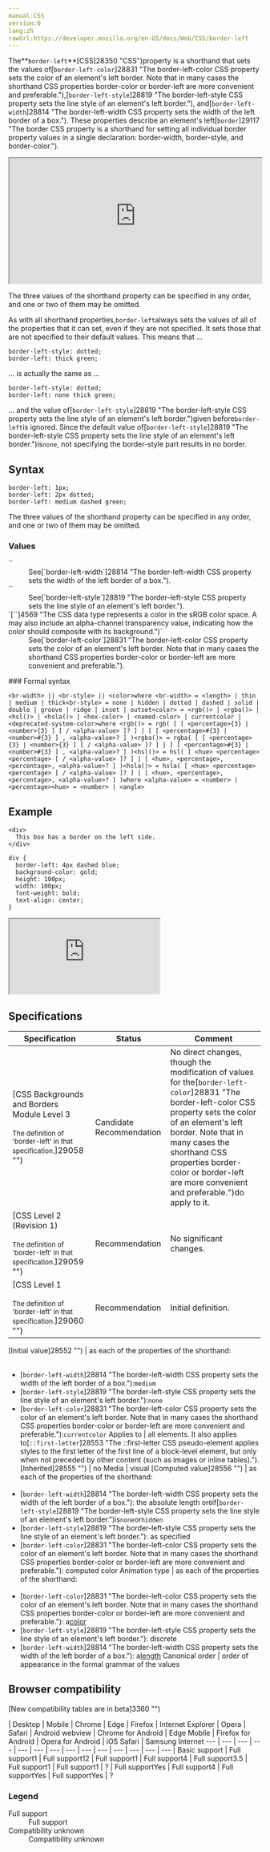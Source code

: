 ```yaml
---
manual:CSS
version:0
lang:zh
rawUrl:https://developer.mozilla.org/en-US/docs/Web/CSS/border-left
---
```






The**`border-left`**[CSS]28350 "CSS")property is a shorthand that sets the values of[`border-left-color`]28831 "The border-left-color CSS property sets the color of an element's left border. Note that in many cases the shorthand CSS properties border-color or border-left are more convenient and preferable."),[`border-left-style`]28819 "The border-left-style CSS property sets the line style of an element's left border."), and[`border-left-width`]28814 "The border-left-width CSS property sets the width of the left border of a box."). These properties describe an element&#39;s left[`border`]29117 "The border CSS property is a shorthand for setting all individual border property values in a single declaration: border-width, border-style, and border-color.").

<iframe src='https://interactive-examples.mdn.mozilla.net/pages/css/border-left.html' width='100%' height='250'></iframe>


The three values of the shorthand property can be specified in any order, and one or two of them may be omitted.



As with all shorthand properties,`border-left`always sets the values of all of the properties that it can set, even if they are not specified. It sets those that are not specified to their default values. This means that ...


```
border-left-style: dotted;
border-left: thick green;
```


... is actually the same as ...


```
border-left-style: dotted;
border-left: none thick green;
```


... and the value of[`border-left-style`]28819 "The border-left-style CSS property sets the line style of an element's left border.")given before`border-left`is ignored. Since the default value of[`border-left-style`]28819 "The border-left-style CSS property sets the line style of an element's left border.")is`none`, not specifying the border-style part results in no border.


## Syntax<a name="Syntax"></a>

```
border-left: 1px;
border-left: 2px dotted;
border-left: medium dashed green;
```


The three values of the shorthand property can be specified in any order, and one or two of them may be omitted.


### Values<a name="Values"></a>
<dl><dt id=''>`<br-width>`</dt><dd>See[`border-left-width`]28814 "The border-left-width CSS property sets the width of the left border of a box.").</dd><dt id=''>`<br-style>`</dt><dd>See[`border-left-style`]28819 "The border-left-style CSS property sets the line style of an element's left border.").</dd><dt id=''>`[`<color>`]4569 "The <color> CSS data type represents a color in the sRGB color space. A <color> may also include an alpha-channel transparency value, indicating how the color should composite with its background.")`</dt><dd>See[`border-left-color`]28831 "The border-left-color CSS property sets the color of an element's left border. Note that in many cases the shorthand CSS properties border-color or border-left are more convenient and preferable.").</dd></dl>
### Formal syntax<a name="Formal_syntax"></a>

```
<br-width> || <br-style> || <color>where <br-width> = <length> | thin | medium | thick<br-style> = none | hidden | dotted | dashed | solid | double | groove | ridge | inset | outset<color> = <rgb()> | <rgba()> | <hsl()> | <hsla()> | <hex-color> | <named-color> | currentcolor | <deprecated-system-color>where <rgb()> = rgb( [ [ <percentage>{3} | <number>{3} ] [ / <alpha-value> ]? ] | [ [ <percentage>#{3} | <number>#{3} ] , <alpha-value>? ] )<rgba()> = rgba( [ [ <percentage>{3} | <number>{3} ] [ / <alpha-value> ]? ] | [ [ <percentage>#{3} | <number>#{3} ] , <alpha-value>? ] )<hsl()> = hsl( [ <hue> <percentage> <percentage> [ / <alpha-value> ]? ] | [ <hue>, <percentage>, <percentage>, <alpha-value>? ] )<hsla()> = hsla( [ <hue> <percentage> <percentage> [ / <alpha-value> ]? ] | [ <hue>, <percentage>, <percentage>, <alpha-value>? ] )where <alpha-value> = <number> | <percentage><hue> = <number> | <angle>
```

## Example<a name="Example"></a>

```
<div>
  This box has a border on the left side.
</div>
```

```
div {
  border-left: 4px dashed blue;
  background-color: gold;
  height: 100px;
  width: 100px;
  font-weight: bold;
  text-align: center;
}
```


<iframe src='https://mdn.mozillademos.org/en-US/docs/Web/CSS/border-left$samples/Example?revision=1352459' width='null' height='null'></iframe>



## Specifications<a name="Specifications"></a>

Specification | Status | Comment 
 ---  |  ---  |  ---  | 
[CSS Backgrounds and Borders Module Level 3<br></br><small>The definition of &#39;border-left&#39; in that specification.</small>]29058 "") | Candidate Recommendation | No direct changes, though the modification of values for the[`border-left-color`]28831 "The border-left-color CSS property sets the color of an element's left border. Note that in many cases the shorthand CSS properties border-color or border-left are more convenient and preferable.")do apply to it. 
[CSS Level 2 (Revision 1)<br></br><small>The definition of &#39;border-left&#39; in that specification.</small>]29059 "") | Recommendation | No significant changes. 
[CSS Level 1<br></br><small>The definition of &#39;border-left&#39; in that specification.</small>]29060 "") | Recommendation | Initial definition. 


[Initial value]28552 "") | as each of the properties of the shorthand:<br></br>
* [`border-left-width`]28814 "The border-left-width CSS property sets the width of the left border of a box."):`medium`
* [`border-left-style`]28819 "The border-left-style CSS property sets the line style of an element's left border."):`none`
* [`border-left-color`]28831 "The border-left-color CSS property sets the color of an element's left border. Note that in many cases the shorthand CSS properties border-color or border-left are more convenient and preferable."):`currentcolor` 
Applies to | all elements. It also applies to[`::first-letter`]28553 "The ::first-letter CSS pseudo-element applies styles to the first letter of the first line of a block-level element, but only when not preceded by other content (such as images or inline tables)."). 
[Inherited]28555 "") | no 
Media | visual 
[Computed value]28556 "") | as each of the properties of the shorthand:<br></br>
* [`border-left-width`]28814 "The border-left-width CSS property sets the width of the left border of a box."): the absolute length or`0`if[`border-left-style`]28819 "The border-left-style CSS property sets the line style of an element's left border.")is`none`or`hidden`
* [`border-left-style`]28819 "The border-left-style CSS property sets the line style of an element's left border."): as specified
* [`border-left-color`]28831 "The border-left-color CSS property sets the color of an element's left border. Note that in many cases the shorthand CSS properties border-color or border-left are more convenient and preferable."): computed color 
Animation type | as each of the properties of the shorthand:<br></br>
* [`border-left-color`]28831 "The border-left-color CSS property sets the color of an element's left border. Note that in many cases the shorthand CSS properties border-color or border-left are more convenient and preferable."): a[color](%4569#Interpolation "Values of the <color> CSS data type are interpolated on each of their red, green, blue components, each handled as a real, floating-point number. Note that interpolation of colors happens in the alpha-premultiplied sRGBA color space to prevent unexpected grey colors to appear.")
* [`border-left-style`]28819 "The border-left-style CSS property sets the line style of an element's left border."): discrete
* [`border-left-width`]28814 "The border-left-width CSS property sets the width of the left border of a box."): a[length](%4561#Interpolation "Values of the <length> CSS data type are interpolated as real, floating-point numbers.") 
Canonical order | order of appearance in the formal grammar of the values 


## Browser compatibility<a name="Browser_compatibility"></a>
[New compatibility tables are in beta<i></i>]3360 "")

 | <abbr>Desktop<i></i></abbr> | <abbr>Mobile<i></i></abbr> 
 | <abbr>Chrome<i></i></abbr> | <abbr>Edge<i></i></abbr> | <abbr>Firefox<i></i></abbr> | <abbr>Internet Explorer<i></i></abbr> | <abbr>Opera<i></i></abbr> | <abbr>Safari<i></i></abbr> | <abbr>Android webview<i></i></abbr> | <abbr>Chrome for Android<i></i></abbr> | <abbr>Edge Mobile<i></i></abbr> | <abbr>Firefox for Android<i></i></abbr> | <abbr>Opera for Android<i></i></abbr> | <abbr>iOS Safari<i></i></abbr> | <abbr>Samsung Internet<i></i></abbr> 
 ---  |  ---  |  ---  |  ---  |  ---  |  ---  |  ---  |  ---  |  ---  |  ---  |  ---  |  ---  |  ---  |  ---  | 
Basic support | <abbr>Full support</abbr>1 | <abbr>Full support</abbr>12 | <abbr>Full support</abbr>1 | <abbr>Full support</abbr>4 | <abbr>Full support</abbr>3.5 | <abbr>Full support</abbr>1 | <abbr>Full support</abbr>1 | <abbr>?</abbr> | <abbr>Full support</abbr>Yes | <abbr>Full support</abbr>4 | <abbr>Full support</abbr>Yes | <abbr>Full support</abbr>Yes | <abbr>?</abbr> 


### Legend<a name="Legend"></a>
<dl><dt id=''><abbr>Full support</abbr></dt><dd>Full support</dd><dt id=''><abbr>Compatibility unknown</abbr></dt><dd>Compatibility unknown</dd></dl>



